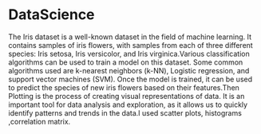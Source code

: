 # DataScience
The Iris dataset is a well-known dataset in the field of machine learning. It contains samples of iris flowers, with samples from each of three different species: Iris setosa, Iris versicolor, and Iris virginica.Various classification algorithms can be used to train a model on this dataset. Some common algorithms used are k-nearest neighbors (k-NN),
Logistic regression, and support vector machines (SVM). Once the model is trained, it can be used to predict the species of new iris flowers based on their features.Then Plotting is the process of creating visual representations of data. It is an important tool for data analysis and exploration, as it allows us to quickly identify patterns and trends in the data.I used scatter plots, histograms ,correlation matrix.
